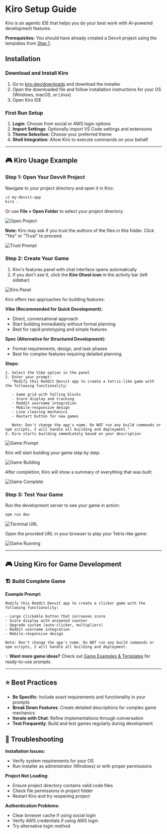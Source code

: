 # Kiro Setup Guide

Kiro is an agentic IDE that helps you do your best work with AI-powered development features.

**Prerequisites:** You should have already created a Devvit project using the templates from [Step 1](step-01-devvit-templates.md).

## Installation

### Download and Install Kiro

1. Go to [kiro.dev/downloads](https://kiro.dev/downloads/) and download the installer
2. Open the downloaded file and follow installation instructions for your OS (Windows, macOS, or Linux)
3. Open Kiro IDE

### First Run Setup

1. **Login**: Choose from social or AWS login options
2. **Import Settings**: Optionally import VS Code settings and extensions
3. **Theme Selection**: Choose your preferred theme
4. **Shell Integration**: Allow Kiro to execute commands on your behalf

---

## 🎮 Kiro Usage Example

### Step 1: Open Your Devvit Project

Navigate to your project directory and open it in Kiro:

```bash
cd my-devvit-app
kiro .
```

Or use **File > Open Folder** to select your project directory.

![Open Project](../assets/images/kiro-open-project.png)

**Note:** Kiro may ask if you trust the authors of the files in this folder. Click "Yes" or "Trust" to proceed.

![Trust Prompt](../assets/images/kiro-trust-prompt.png)

### Step 2: Create Your Game

1. Kiro's features panel with chat interface opens automatically
2. If you don't see it, click the **Kiro Ghost icon** in the activity bar (left sidebar)

![Kiro Panel](../assets/images/kiro-panel-overview.png)

Kiro offers two approaches for building features:

**Vibe (Recommended for Quick Development):**
- Direct, conversational approach
- Start building immediately without formal planning
- Best for rapid prototyping and simple features

**Spec (Alternative for Structured Development):**
- Formal requirements, design, and task phases
- Best for complex features requiring detailed planning

**Steps:**
```
1. Select the Vibe option in the panel
2. Enter your prompt: 
   "Modify this Reddit Devvit app to create a tetris-like game with the following functionality:
   
   - Game grid with falling blocks
   - Score display and tracking
   - Reddit username integration
   - Mobile-responsive design
   - Line clearing mechanics
   - Restart button for new games
   
   Note: Don't change the app's name. Do NOT run any build commands or npm scripts, I will handle all building and deployment."
3. Kiro starts building immediately based on your description
```

![Game Prompt](../assets/images/kiro-game-prompt.png)

Kiro will start building your game step by step:

![Game Building](../assets/images/kiro-game-building.png)

After completion, Kiro will show a summary of everything that was built:

![Game Complete](../assets/images/kiro-game-complete.png)

### Step 3: Test Your Game

Run the development server to see your game in action:

```bash
npm run dev
```

![Terminal URL](../assets/images/kiro-terminal-url.png)

Open the provided URL in your browser to play your Tetris-like game:

![Game Running](../assets/images/kiro-game-running.png)

---

## 🎮 Using Kiro for Game Development

### 🏗️ Build Complete Game

**Example Prompt:**
```
Modify this Reddit Devvit app to create a clicker game with the following functionality:

- Large clickable button that increases score
- Score display with animated counter
- Upgrade system (auto-clicker, multipliers)
- Reddit username integration
- Mobile-responsive design

Note: Don't change the app's name. Do NOT run any build commands or npm scripts, I will handle all building and deployment.
```

💡 **Want more game ideas?** Check out [Game Examples & Templates](game-examples.md) for ready-to-use prompts.

---

## ⭐ Best Practices

- **Be Specific**: Include exact requirements and functionality in your prompts
- **Break Down Features**: Create detailed descriptions for complex game mechanics
- **Iterate with Chat**: Refine implementations through conversation
- **Test Frequently**: Build and test games regularly during development

## 🔧 Troubleshooting

**Installation Issues:**
- Verify system requirements for your OS
- Run installer as administrator (Windows) or with proper permissions

**Project Not Loading:**
- Ensure project directory contains valid code files
- Check file permissions in project folder
- Restart Kiro and try reopening project

**Authentication Problems:**
- Clear browser cache if using social login
- Verify AWS credentials if using AWS login
- Try alternative login method
